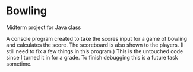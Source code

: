 # Bowling
Midterm project for Java class

A console program created to take the scores input for a game of bowling and calculates the score. The scoreboard is also shown to the players. (I still need to fix a few things in this program.) This is the untouched code since I turned it in for a grade. To finish debugging this is a future task sometime. 
